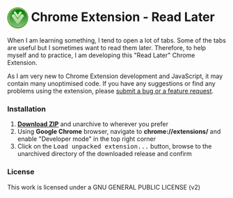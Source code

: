 # <img src="src/img/icon48.png" align="absmiddle"> Chrome Extension - Read Later

When I am learning something, I tend to open a lot of tabs. Some of the tabs are useful but I sometimes want to read them later. Therefore, to help myself and to practice, I am developing this "Read Later" Chrome Extension.

As I am very new to Chrome Extension development and JavaScript, it may contain many unoptimised code. If you have any suggestions or find any problems using the extension, please [submit a bug or a feature request](https://github.com/lx223/read-later/issues/).

### Installation

1. **[Download ZIP](https://github.com/lx223/read-later/tree/master/build/zip)** and unarchive to wherever you prefer
2. Using **Google Chrome** browser, navigate to **chrome://extensions/** and enable "Developer mode" in the top right corner
3. Click on the <kbd>Load unpacked extension...</kbd> button, browse to the unarchived directory of the downloaded release and confirm

### License

This work is licensed under a GNU GENERAL PUBLIC LICENSE (v2)
